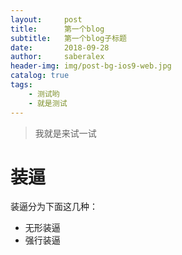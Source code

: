 ```yaml
---
layout:     post
title:      第一个blog
subtitle:   第一个blog子标题
date:       2018-09-28
author:     saberalex
header-img: img/post-bg-ios9-web.jpg
catalog: true
tags:
    - 测试哟
    - 就是测试
---
```


>我就是来试一试

# 装逼

装逼分为下面这几种：

- 无形装逼
- 强行装逼
